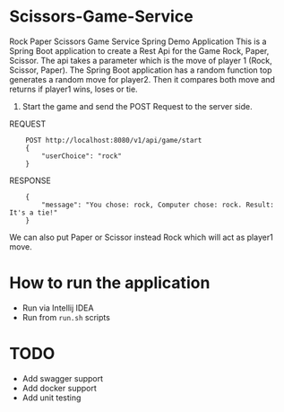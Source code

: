 # Scissors-Game-Service
Rock  Paper Scissors Game Service Spring Demo Application
This is a Spring Boot application to create a Rest Api for the Game Rock, Paper, Scissor. 
The api takes a parameter which is the move of player 1 (Rock, Scissor, Paper). 
The Spring Boot application has a random function top generates a random move for player2. 
Then it compares both move and returns if player1 wins, loses or tie.

1. Start the game and send the POST Request to the server side.

REQUEST

```
    POST http://localhost:8080/v1/api/game/start
    {
        "userChoice": "rock"
    }
```

RESPONSE
```
    {
        "message": "You chose: rock, Computer chose: rock. Result: It's a tie!"
    }
```

We can also put Paper or Scissor instead Rock which will act as player1 move.


# How to run the application
- Run via Intellij IDEA
- Run from `run.sh` scripts

# TODO
- Add swagger support
- Add docker support
- Add unit testing
